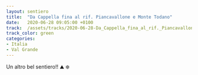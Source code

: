 ```yaml
---
layout: sentiero
title:  "Da Cappella fina al rif. Piancavallone e Monte Todano"
date:   2020-06-28 09:05:00 +0100
track:  /assets/tracks/2020-06-28-Da_Cappella_fina_al_rif._Piancavallone_e_Monte_Todano.gpx
track_color: green
categories:
- Italia
- Val Grande
---
```


Un altro bel sentiero!! :mountain: :snowflake: